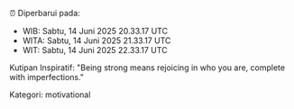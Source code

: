 ⏰ Diperbarui pada:
- WIB: Sabtu, 14 Juni 2025 20.33.17 UTC
- WITA: Sabtu, 14 Juni 2025 21.33.17 UTC
- WIT: Sabtu, 14 Juni 2025 22.33.17 UTC

Kutipan Inspiratif:
"Being strong means rejoicing in who you are, complete with imperfections."


Kategori: motivational

